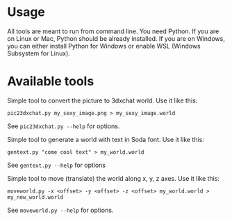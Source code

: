 # Usage

All tools are meant to run from command line. You need Python. If you are on Linux or Mac,
Python should be already installed. If you are on Windows, you can either install Python
for Windows or enable WSL (Windows Subsystem for Linux).

# Available tools

Simple tool to convert the picture to 3dxchat world. Use it like this:

```
pic23dxchat.py my_sexy_image.png > my_sexy_image.world
```

See `pic23dxchat.py --help` for options.


Simple tool to generate a world with text in Soda font. Use it like this:

```
gentext.py "come cool text" > my_world.world
```

See `gentext.py --help` for options

Simple tool to move (translate) the world along x, y, z axes. Use it like this:

```
moveworld.py -x <offset> -y <offset> -z <offset> my_world.world > my_new_world.world
```

See `moveworld.py --help` for options.
